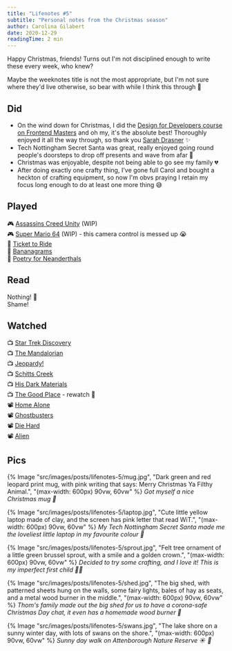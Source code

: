 ```yaml
---
title: "Lifenotes #5"
subtitle: "Personal notes from the Christmas season"
author: Carolina Gilabert
date: 2020-12-29
readingTime: 2 min
---
```


Happy Christmas, friends! Turns out I'm not disciplined enough to write these every week, who knew?

Maybe the weeknotes title is not the most appropriate, but I'm not sure where they'd live otherwise, so bear with while I think this through 🤔

## Did

-   On the wind down for Christmas, I did the [Design for Developers course on Frontend Masters](https://frontendmasters.com/courses/design-for-developers/) and oh my, it's the absolute best! Thoroughly enjoyed it all the way through, so thank you [Sarah Drasner](https://twitter.com/sarah_edo) ✨
-   Tech Nottingham Secret Santa was great, really enjoyed going round people's doorsteps to drop off presents and wave from afar 🎁
-   Christmas was enjoyable, despite not being able to go see my family 💔
-   After doing exactly one crafty thing, I've gone full Carol and bought a heckton of crafting equipment, so now I'm obvs praying I retain my focus long enough to do at least one more thing 😅

## Played

🎮 [Assassins Creed Unity](https://store.playstation.com/en-gb/product/EP0001-CUSA00605_00-AC5GAMEPS4000001) (WIP)  
🎮 [Super Mario 64](https://www.nintendo.co.uk/Games/Nintendo-Switch/Super-Mario-3D-All-Stars-1832369.html) (WIP) - this camera control is messed up 😭  
🎲 [Ticket to Ride](https://www.board-game.co.uk/product/ticket-to-ride-europe/)  
🎲 [Bananagrams](https://www.board-game.co.uk/product/bananagrams/)  
🎲 [Poetry for Neanderthals](https://www.board-game.co.uk/product/poetry-for-neanderthals/)

## Read

Nothing! 🙈  
Shame!

## Watched

📺 [Star Trek Discovery](https://www.netflix.com/title/80126024)  
📺 [The Mandalorian](https://www.disneyplus.com/series/the-mandalorian/3jLIGMDYINqD)  
📺 [Jeopardy!](https://www.netflix.com/title/81034099)  
📺 [Schitts Creek](https://www.netflix.com/title/80036165)  
📺 [His Dark Materials](https://www.bbc.co.uk/programmes/m000b1v2)  
📺 [The Good Place](https://www.netflix.com/gb/title/80113701) - rewatch 🙈  
📽 [Home Alone](https://www.imdb.com/title/tt0099785/)  
📽 [Ghostbusters](https://www.imdb.com/title/tt0087332)  
📽 [Die Hard](https://www.imdb.com/title/tt0095016)  
📽 [Alien](https://www.imdb.com/title/tt0078748)

## Pics

{% Image "src/images/posts/lifenotes-5/mug.jpg", "Dark green and red leopard print mug, with pink writing that says: Merry Christmas Ya Filthy Animal.", "(max-width: 600px) 90vw, 60vw" %}
_Got myself a nice Christmas mug 🎄_

{% Image "src/images/posts/lifenotes-5/laptop.jpg", "Cute little yellow laptop made of clay, and the screen has pink letter that read WiT.", "(max-width: 600px) 90vw, 60vw" %}
_My Tech Nottingham Secret Santa made me the loveliest little laptop in my favourite colour 💛_

{% Image "src/images/posts/lifenotes-5/sprout.jpg", "Felt tree ornament of a little green brussel sprout, with a smile and a golden crown.", "(max-width: 600px) 90vw, 60vw" %}
_Decided to try some crafting, and I love it! This is my imperfect first child ☝🏼_

{% Image "src/images/posts/lifenotes-5/shed.jpg", "The big shed, with patterned sheets hung on the walls, some fairy lights, bales of hay as seats, and a metal wood burner in the middle.", "(max-width: 600px) 90vw, 60vw" %}
_Thom's family made out the big shed for us to have a corona-safe Christmas Day chat, it even has a homemade wood burner 🥰_

{% Image "src/images/posts/lifenotes-5/swans.jpg", "The lake shore on a sunny winter day, with lots of swans on the shore.", "(max-width: 600px) 90vw, 60vw" %}
_Sunny day walk on Attenborough Nature Reserve ☀️ 🦢_
